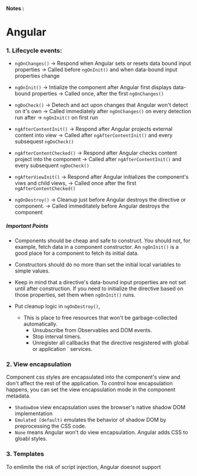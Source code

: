 #### Notes :

# Angular

### 1. Lifecycle events:
- `ngOnChanges()` -> Respond when Angular sets or resets data bound input properties
                -> Called before `ngOnInit()` and when data-bound input properties change

- `ngOnInit()`    -> Intialize the component after Angular first displays data-bound properties
                -> Called once, after the first `ngOnChanges()`
 
- `ngDoCheck()` -> Detech and act upon changes that Angular won't detect on it's own
              -> Called immediately after `ngOnChanges()` on every detection run after                         -> `ngOnInit()`  on first run
              
- `ngAfterContentInit()` -> Respond after Angular projects external content into view
               -> Called after `ngAfterContentInit()` and every subsequest `ngDoCheck()`  
               
- `ngAfterContentChecked()` -> Respond after Angular checks content project into the component                   -> Called after `ngAfterContentInit()` and every subsequent `ngDoCheck()`

- `ngAfterViewInit()` -> Respond after Angular initializes the component's viws and child views,
                    -> Called once after the first `ngAfterContentChecked()`
                 
- `ngOnDestroy()` -> Cleanup just before Angular destroys the directive or component.
                -> Called immeditately before Angular destroys the component
 
##### Important Points
* Components should be cheap and safe to construct. You should not, for example, fetch data in a component constructor. An `ngOnInit()` is a good place for a component to fetch its initial data.
* Constructors should do no more than set the initial local variables to simple values.
* Keep in mind that a directive's data-bound input properties are not set until after construction. If you need to initialize the directive based on those properties, set them when `ngOnInit()` runs.

* Put cleanup logic in `ngOnDestroy()`, 
  - This is place to free resources that won't be garbage-collected automatically.
      * Unsubscribe from Observables and DOM events.
      * Stop interval timers.
      * Unregister all callbacks that the directive resgistered with global or application `         services.
      
### 2. View encapsulation   
   Component css styles are encapsulated into the component's view and don't affect the rest of the application.
   To control how encapsulation happens, you can set the view encapsulation mode in the component metadata.
   - `ShadowDom` view encapsulation uses the browser's native shadow DOM implementation
   - `Emulated (default)` emulates the behavior of shadow DOM by preprocessing the CSS code.
   - `None` means Angular won't do view encapsulation. Angular adds CSS to gloabl styles.
 
### 3. Templates
To emlimite the risk of script injection, Angular doesnot support <script> elements within templates.
    - Text interpolation using `{{ }}` can be used in urls and can also invoke functions

With interpolation, Angular performs the following tasks:

  1. Evaluates all expressions in double curly braces.
  2. Converts the expression results to strings.
  3. Links the results to any adjacent literal strings.
  4. Assigns the composite to an element or directive property.

You can use all javascript expressions in interpolation syntax except these:
  * Assignments (=, +=, ...)
  * Operators such as `new`, `typeof`, or `instanceof`
  * Chaing expressions with `;` or `,`
  * The increment and decrement operators `++` and `--`
  * some of the ES2015+ operators
 
Other notable differences from Javascript syntax include:
  * No support for the bitwise operators such as | and &
  * New template experession operators such as |, ? and !
  
Expression context:
  Expression context is the union of template variables, the directive's context object and   component's members.
  
Expression best practices
When using template expressions, follow these best practices:
  * Use short expressions
  * No visible side effects. -> a template expression should not change any application        state.
  
##### Idempotent expression:
   Idempotent expression is free of side effects and improves Angular's change detection        performance. An idempotent expression always returns exactly the same thing until one of its dependent values changes.
   
### 4. Template statements
  Template statements are methods that you can use in your HTML to respond to user events.
  template statement syntax `(event)="statement"` eg -> `(click)="handleClick($event)"`
  
  Template statements additionally supprots both basic assignment, =, and chaining expressions with semicolons,:
  
##### Statement best practices
- Conciseness
- Keep template statements minimal by using method calls or basic property assignments.
- Work within the context

  The context of a template statement can be the component class instance or the template.     Because of this, template statements cannot refer to anything in the global namespace such   as window or document. For example, template statements can't call console.log() or     Math.max().

### 5. Pipes
  Pipes are simple functions you can use in template expressions to accept an input value and return a transformed value.
        ---- SKIPPED ----
        
### 6. Property Binding
  To bind to an element's property, enclose it in square brackets, [], which indentifies the property as a target property.
  `<img [src]="intemImageUrl">` 
The brackets, [], cause Angular to evaluate the right-hand side of the assignment as a dynamic expression.

*Interpolation and property binding can set only properties,not attributes*
  `colspan` attribute changes to `colSpan` properties.
  Example properties: `disabled`, `ngClass`, `childItem`and `colSpan`
